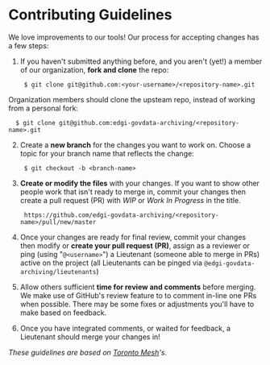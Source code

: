 # Contributing Guidelines

We love improvements to our tools! Our process for accepting changes has a few steps:

1. If you haven't submitted anything before, and you aren't (yet!) a member of our organization, **fork and clone** the repo:

        $ git clone git@github.com:<your-username>/<repository-name>.git

  Organization members should clone the upsteam repo, instead of working from a personal fork:

      $ git clone git@github.com:edgi-govdata-archiving/<repository-name>.git

2. Create a **new branch** for the changes you want to work on. Choose a topic for your branch name that reflects the change:

        $ git checkout -b <branch-name>

3. **Create or modify the files** with your changes. If you want to show other people work that isn't ready to merge in, commit your changes then create a pull request (PR) with _WIP_ or _Work In Progress_ in the title.

        https://github.com/edgi-govdata-archiving/<repository-name>/pull/new/master

4. Once your changes are ready for final review, commit your changes then modify or **create your pull request (PR)**, assign as a reviewer or ping (using "`@<username>`") a Lieutenant (someone able to merge in PRs) active on the project (all Lieutenants can be pinged via `@edgi-govdata-archiving/lieutenants`)

5. Allow others sufficient **time for review and comments** before merging. We make use of GitHub's review feature to to comment in-line one PRs when possible. There may be some fixes or adjustments you'll have to make based on feedback.

6. Once you have integrated comments, or waited for feedback, a Lieutenant should merge your changes in!

_These guidelines are based on [Toronto Mesh](https://github.com/tomeshnet)'s._
